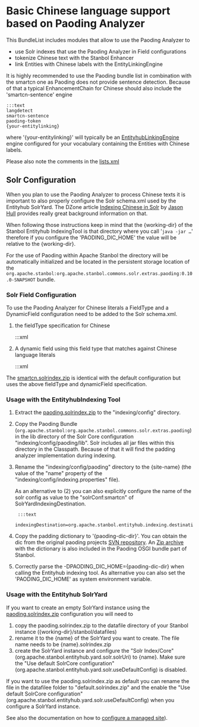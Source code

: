 <!--
   Licensed to the Apache Software Foundation (ASF) under one or more
   contributor license agreements.  See the NOTICE file distributed with
   this work for additional information regarding copyright ownership.
   The ASF licenses this file to You under the Apache License, Version 2.0
   (the "License"); you may not use this file except in compliance with
   the License.  You may obtain a copy of the License at

        http://www.apache.org/licenses/LICENSE-2.0

   Unless required by applicable law or agreed to in writing, software
   distributed under the License is distributed on an "AS IS" BASIS,
   WITHOUT WARRANTIES OR CONDITIONS OF ANY KIND, either express or implied.
   See the License for the specific language governing permissions and
   limitations under the License.
-->

Basic Chinese language support based on Paoding Analyzer
==============

This BundleList includes modules that allow to use the Paoding Analyzer to 

* use Solr indexes that use the Paoding Analyzer in Field configurations
* tokenize Chinese text with the Stanbol Enhancer
* link Entities with Chinese labels with the EntityLinkingEngine

It is highly recommended to use the Paoding bundle list in combination with the smartcn one as Paoding does not provide sentence detection.
Because of that a typical EnhancementChain for Chinese should also include the 'smartcn-sentence' engine

    :::text
    langdetect
    smartcn-sentence
    paoding-token
    {your-entitylinking}

where '{your-entitylinking}' will typically be an [EntityhubLinkingEngine](http://stanbol.apache.org/docs/trunk/components/enhancer/engines/entityhublinking) engine configured for your vocabulary containing the Entities with Chinese labels.

Please also note the comments in the [lists.xml](src/main/bundles/list.xml)

Solr Configuration
---

When you plan to use the Paoding Analyzer to process Chinese texts it is important to also properly configure the Solr schema.xml used by the Entityhub SolrYard. The DZone article [Indexing Chinese in Solr](http://java.dzone.com/articles/indexing-chinese-solr) by [Jason Hull](http://java.dzone.com/users/hullj) provides really great background information on that.

When following those instructions keep in mind that the {working-dir} of the Stanbol Entityhub IndexingTool is that directory where you call '<code>java -jar …</code>' therefore if you configure the 'PAODING_DIC_HOME' the value will be relative to the {working-dir}.

For the use of Paoding within Apache Stanbol the directory will be automatically initialized and be located in the persistent storage location of the <code>org.apache.stanbol:org.apache.stanbol.commons.solr.extras.paoding:0.10.0-SNAPSHOT</code> bundle.

### Solr Field Configuration

To use the Paoding Analyzer for Chinese literals a FieldType and a DynamicField configuration need to be added to the Solr schema.xml.


1. the fieldType specification for Chinese

    :::xml
    <fieldType name="text_zh" class="solr.TextField">
        <analyzer class="net.paoding.analysis.analyzer.PaodingAnalyzer"/>
    </fieldType>

2. A dynamic field using this field type that matches against Chinese language literals

    :::xml
    <!--
     Dynamic field for Chinese languages.
     -->
    <dynamicField name="@zh*" type="text_zh" indexed="true" stored="true" multiValued="true" omitNorms="false"/>



The [smartcn.solrindex.zip](https://svn.apache.org/repos/asf/stanbol/trunk/entityhub/yard/solr/src/main/resources/solr/core/smartcn.solrindex.zip) is identical with the default configuration but uses the above fieldType and dynamicField specification.

### Usage with the EntityhubIndexing Tool

1. Extract the [paoding.solrindex.zip](https://svn.apache.org/repos/asf/stanbol/trunk/entityhub/yard/solr/src/main/resources/solr/core/paoding.solrindex.zip) to the "indexing/config" directory.

2. Copy the Paoding Bundle (<code>org.apache.stanbol:org.apache.stanbol.commons.solr.extras.paoding</code>) in the lib directory of the Solr Core configuration "indexing/config/paoding/lib". Solr includes all jar files within this directory in the Classpath. Because of that it will find the padding analyzer implementation during indexing.

3. Rename the "indexing/config/paoding" directory to the {site-name} (the value of the "name" property of the "indexing/config/indexing.properties" file).

    As an alternative to (2) you can also explicitly configure the name of the solr config as value to the "solrConf:smartcn" of SolrYardIndexingDestination.

        :::text
        indexingDestination=org.apache.stanbol.entityhub.indexing.destination.solryard.SolrYardIndexingDestination,solrConf:smartcn,boosts:fieldboosts

4. Copy the padding dictionary to '{paoding-dic-dir}'. You can obtain the dic from the original paoding projects [SVN repository](http://paoding.googlecode.com/svn/trunk/paoding-analysis/dic/). An [Zip archive](svn.apache.org/repos/asf/stanbol/trunk/launchers/bundlelists/language-extras/paoding/src/main/resources/paoding-dict.zip) with the dictionary is also included in the Paoding OSGI bundle part of Stanbol.

5. Correctly parse the -DPAODING_DIC_HOME={paoding-dic-dir} when calling the Entityhub indexing tool. As alternative you can also set the 'PAODING_DIC_HOME' as system environment variable.


### Usage with the Entityhub SolrYard

If you want to create an empty SolrYard instance using the [paoding.solrindex.zip](https://svn.apache.org/repos/asf/stanbol/trunk/entityhub/yard/solr/src/main/resources/solr/core/paoding.solrindex.zip) configuration you will need to

1. copy the paoding.solrindex.zip to the datafile directory of your Stanbol instance ({working-dir}/stanbol/datafiles)
2. rename it to the {name} of the SolrYard you want to create. The file name needs to be {name}.solrindex.zip
3. create the SolrYard instance and configure the "Solr Index/Core" (org.apache.stanbol.entityhub.yard.solr.solrUri) to {name}. Make sure the "Use default SolrCore configuration" (org.apache.stanbol.entityhub.yard.solr.useDefaultConfig) is disabled.

If you want to use the paoding.solrindex.zip as default you can rename the file in the datafilee folder to "default.solrindex.zip" and the enable the "Use default SolrCore configuration" (org.apache.stanbol.entityhub.yard.solr.useDefaultConfig) when you configure a SolrYard instance.

See also the documentation on how to [configure a managed site](http://stanbol.apache.org/docs/trunk/components/entityhub/managedsite#configuration-of-managedsites)).
